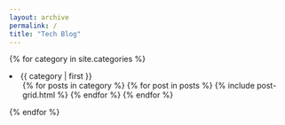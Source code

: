 ```yaml
---
layout: archive
permalink: /
title: "Tech Blog"
---
```


<div class="tiles">

{% for category in site.categories %}
  <li><a name="{{ category | first }}">{{ category | first }}</a>
    <ul>
    {% for posts in category %}
      {% for post in posts %}
				{% include post-grid.html %}
      {% endfor %}
    {% endfor %}
    </ul>
  </li>
{% endfor %}
</div><!-- /.tiles -->
